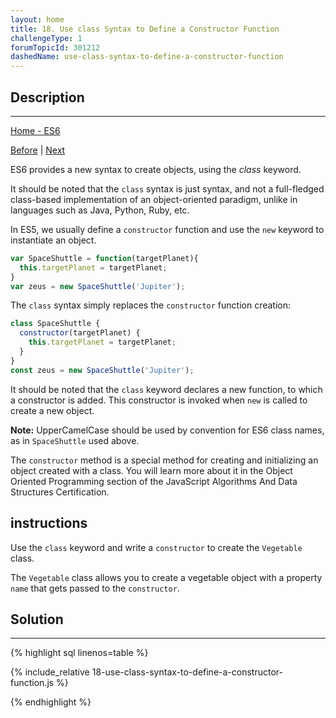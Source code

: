 ```yaml
---
layout: home 
title: 18. Use class Syntax to Define a Constructor Function
challengeType: 1
forumTopicId: 301212
dashedName: use-class-syntax-to-define-a-constructor-function
---
```


<div class="row">
<div class="columnStmt" markdown="1">

## Description
------

[Home - ES6](../es6/README.md)

[Before](./17-write-concise-declarative-functions-with-es6.md)  | [Next](./19-use-getters-and-setters-to-control-access-to-an-object.md)

ES6 provides a new syntax to create objects, using the <dfn>class</dfn> keyword.

It should be noted that the `class` syntax is just syntax, and not a full-fledged class-based implementation of an object-oriented paradigm, unlike in languages such as Java, Python, Ruby, etc.

In ES5, we usually define a `constructor` function and use the `new` keyword to instantiate an object.

```js
var SpaceShuttle = function(targetPlanet){
  this.targetPlanet = targetPlanet;
}
var zeus = new SpaceShuttle('Jupiter');
```

The `class` syntax simply replaces the `constructor` function creation:

```js
class SpaceShuttle {
  constructor(targetPlanet) {
    this.targetPlanet = targetPlanet;
  }
}
const zeus = new SpaceShuttle('Jupiter');
```

It should be noted that the `class` keyword declares a new function, to which a constructor is added. This constructor is invoked when `new` is called to create a new object.

**Note:** UpperCamelCase should be used by convention for ES6 class names, as in `SpaceShuttle` used above.

The `constructor` method is a special method for creating and initializing an object created with a class. You will learn more about it in the Object Oriented Programming section of the JavaScript Algorithms And Data Structures Certification.

##  instructions 

Use the `class` keyword and write a `constructor` to create the `Vegetable` class.

The `Vegetable` class allows you to create a vegetable object with a property `name` that gets passed to the `constructor`.

</div>
<div class="columnSol" markdown="1">

## Solution
------

{% highlight sql linenos=table %}

{% include_relative 18-use-class-syntax-to-define-a-constructor-function.js %}

{% endhighlight %}

</div>
</div>


